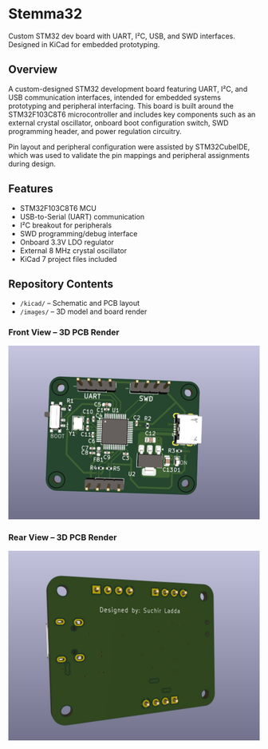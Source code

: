 # Stemma32
Custom STM32 dev board with UART, I²C, USB, and SWD interfaces. Designed in KiCad for embedded prototyping.

## Overview
A custom-designed STM32 development board featuring UART, I²C, and USB communication interfaces, intended for embedded systems prototyping and peripheral interfacing. This board is built around the STM32F103C8T6 microcontroller and includes key components such as an external crystal oscillator, onboard boot configuration switch, SWD programming header, and power regulation circuitry.

Pin layout and peripheral configuration were assisted by STM32CubeIDE, which was used to validate the pin mappings and peripheral assignments during design.

## Features
- STM32F103C8T6 MCU
- USB-to-Serial (UART) communication
- I²C breakout for peripherals
- SWD programming/debug interface
- Onboard 3.3V LDO regulator
- External 8 MHz crystal oscillator
- KiCad 7 project files included

## Repository Contents
- `/kicad/` – Schematic and PCB layout
- `/images/` – 3D model and board render

### Front View – 3D PCB Render
![STM32 Board Render](./Images/3D_render.jpg)

### Rear View – 3D PCB Render
![STM32 Board Render](./Images/3D_render_rear.jpg)

